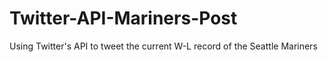 # Twitter-API-Mariners-Post
Using Twitter's API to tweet the current W-L record of the Seattle Mariners
